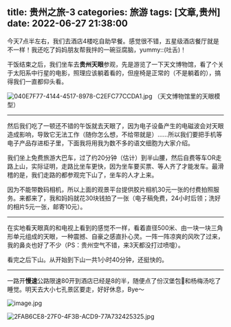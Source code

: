 title: 贵州之旅-3
categories: 旅游
tags: [文章,贵州]
date: 2022-06-27 21:38:00
---
今天7点半左右，我们去酒店4楼吃自助早餐。感觉很不错，五星级酒店餐厅就是不一样！我还吃了妈妈朋友帮我拌的一碗豆腐脑，yummy::(吐舌)！

干饭结束之后，我们坐车去**贵州天眼**参观，先是游览了一下天文博物馆，看了个关于太阳系中行星的电影，照理应该躺着看的，但座椅是正常的（不是躺着的），搞得我们一直都仰头看。

<!-- more -->

![040E7F77-4144-4517-8978-C2EFC77CCDA1.jpg](/images/3164210000.jpg)
（天文博物馆里的天眼模型）


----------


然后我们吃了一顿还不错的午饭就去天眼了，因为电子设备产生的电磁波会对天眼造成影响，导致它无法工作（随你怎么想，不给带就是）……所以我们要把手机等电子产品存进柜子里，下面我将用我为数不多的语文细胞为大家介绍。

我们坐上免费旅游大巴车，过了约20分钟（估计）到半山腰，然后自费等车OR走路上山，实际证明，走路比坐车更快，因为坐车要买票、等人齐了才能发车。最滑稽的是，我们走路的都参观完下山了，坐车的人才上来。

因为不能带数码相机，所以上面的观景平台提供胶片相机30元一张的付费拍照服务。来都来了，我和妈妈就花30块钱拍了一张（电子稿免费，24小时后领；洗好的相片5元一张，邮寄10元）。

----------

在实地看天眼真的和电视上看到的感觉不一样，看着直径500米、由一块一块三角形单元组成的天眼，一种震撼、自豪之感直扑心灵。一阵一阵凉爽的风吹了过来，我的鼻炎也好了不少（PS：贵州空气不错，来3天都没打过喷嚏）。

看完之后下山。从开始到下山一共1小时40分钟，还挺快的。

----------

一路开**慢速**公路限速80开到酒店已经是8的半，随便点了份汉堡包🍔和杨梅汤吃了睡觉。明天去大小七孔景区要走，好好休息，Bye～

![image.jpg](/images/1878489327.jpg)

![2FAB6CE8-27F0-4F3B-ACD9-77A732425325.jpg](/images/3209447184.jpg)